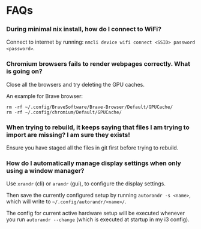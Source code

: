# FAQs

### During minimal nix install, how do I connect to WiFi?
Connect to internet by running: `nmcli device wifi connect <SSID> password <password>`.

### Chromium browsers fails to render webpages correctly. What is going on?
Close all the browsers and try deleting the GPU caches. 

An example for Brave browser:
```
rm -rf ~/.config/BraveSoftware/Brave-Browser/Default/GPUCache/
rm -rf ~/.config/chromium/Default/GPUCache/
```

### When trying to rebuild, it keeps saying that files I am trying to import are missing? I am sure they exists!
Ensure you have staged all the files in git first before trying to rebuild.

### How do I automatically manage display settings when only using a window manager?
Use `xrandr` (cli) or `arandr` (gui), to configure the display settings.

Then save the currently configured setup by running `autorandr -s <name>`, which will write to `~/.config/autorandr/<name>/`.

The config for current active hardware setup will be executed whenever you run `autorandr --change` (which is executed at startup in my i3 config).
